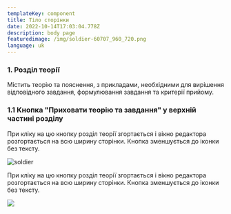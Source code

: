 ```yaml
---
templateKey: component
title: Тіло сторінки
date: 2022-10-14T17:03:04.778Z
description: body page
featuredimage: /img/soldier-60707_960_720.png
language: uk
---
```


### 1. Розділ теорії

Містить теорію та пояснення, з прикладами, необхідними для вирішення відповідного завдання, формулювання завдання та критерії прийому.

### 1.1 Кнопка "Приховати теорію та завдання" у верхній частині розділу

При кліку на цю кнопку розділ теорії згортається і вікно редактора розгортається на всю ширину сторінки. Кнопка зменшується до іконки без тексту.

![soldier](/img/soldier-60707_960_720.png)

При кліку на цю кнопку розділ теорії згортається і вікно редактора розгортається на всю ширину сторінки. Кнопка зменшується до іконки без тексту.

![](/img/soldier-60707_960_720.png)
